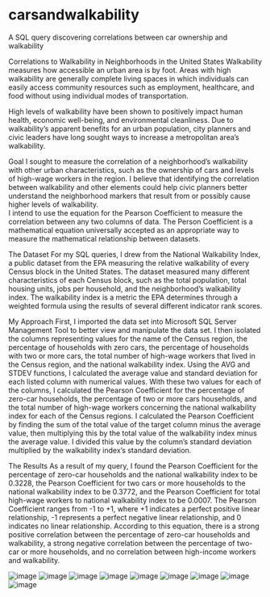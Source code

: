 # carsandwalkability
A SQL query discovering correlations between car ownership and walkability

Correlations to Walkability in Neighborhoods in the United States
Walkability measures how accessible an urban area is by foot. Areas with high walkability are generally complete living spaces in which individuals can easily access community resources such as  employment, healthcare, and food without using individual modes of transportation. 

High levels of walkability have been shown to positively impact human health, economic well-being, and environmental cleanliness. Due to walkability’s apparent benefits for an urban population, city planners and civic leaders have long sought ways to increase a metropolitan area’s walkability. 

Goal
I sought to measure the correlation of a neighborhood’s walkability with other urban characteristics, such as the ownership of cars and levels of high-wage workers in the region. I believe that identifying the correlation between walkability and other elements could help civic planners better understand the neighborhood markers that result from or possibly cause higher levels of walkability.  
I intend to use the equation for the Pearson Coefficient to measure the correlation between any two columns of data. The Person Coefficient is a mathematical equation universally accepted as an appropriate way to measure the mathematical relationship between datasets. 

The Dataset
For my SQL queries, I drew from the National Walkability Index, a public dataset from the EPA measuring the relative walkability of every Census block in the United States. The dataset measured many different characteristics of each Census block, such as the total population, total housing units, jobs per household, and the neighborhood’s walkability index. 
The walkability index is a metric the EPA determines through a weighted formula using the results of several different indicator rank scores. 

My Approach
First, I imported the data set into Microsoft SQL Server Management Tool to better view and manipulate the data set. I then isolated the columns representing values for the name of the Census region, the percentage of households with zero cars, the percentage of households with two or more cars, the total number of high-wage workers that lived in the Census region, and the national walkability index. 
Using the AVG and STDEV functions, I calculated the average value and standard deviation for each listed column with numerical values. With these two values for each of the columns, I calculated the Pearson Coefficient for the percentage of zero-car households, the percentage of two or more cars households, and the total number of high-wage workers concerning the national walkability index for each of the Census regions. 
I calculated the Pearson Coefficient by finding the sum of the total value of the target column minus the average value, then multiplying this by the total value of the walkability index minus the average value. I divided this value by the column’s standard deviation multiplied by the walkability index’s standard deviation. 

The Results
As a result of my query, I found the Pearson Coefficient for the percentage of zero-car households and the national walkability index to be 0.3228, the Pearson Coefficient for two cars or more households to the national walkability index to be 0.3772, and the Pearson Coefficient for total high-wage workers to national walkability index to be 0.0007. 
The Pearson Coefficient ranges from -1 to +1, where +1 indicates a perfect positive linear relationship, -1 represents a perfect negative linear relationship, and 0 indicates no linear relationship. 
According to this equation, there is a strong positive correlation between the percentage of zero-car households and walkability, a strong negative correlation between the percentage of two-car or more households, and no correlation between high-income workers and walkability. 

![image](https://github.com/jasghb11/carsandwalkability/assets/141364823/2eb20d83-91f1-4529-963a-e1cbc47dad4c)
![image](https://github.com/jasghb11/carsandwalkability/assets/141364823/af449647-c5a0-4c36-85e5-ac8a0241f3d5)
![image](https://github.com/jasghb11/carsandwalkability/assets/141364823/34a524a8-56bb-4e39-9946-4845947803f6)
![image](https://github.com/jasghb11/carsandwalkability/assets/141364823/24cb07ed-036f-4dc2-b96e-ea87163dddfd)
![image](https://github.com/jasghb11/carsandwalkability/assets/141364823/13855b7c-f8de-4b7f-81b7-dc5fede66140)
![image](https://github.com/jasghb11/carsandwalkability/assets/141364823/4c3e178f-6023-43b8-99fa-82d215fe6c96)
![image](https://github.com/jasghb11/carsandwalkability/assets/141364823/e91e7063-65e7-446a-b498-519f03731f0f)
![image](https://github.com/jasghb11/carsandwalkability/assets/141364823/52e82f22-2be1-451d-a833-39498f84cdd9)
![image](https://github.com/jasghb11/carsandwalkability/assets/141364823/b761bcaf-1dcd-472b-ae28-727e700b2fc9)
